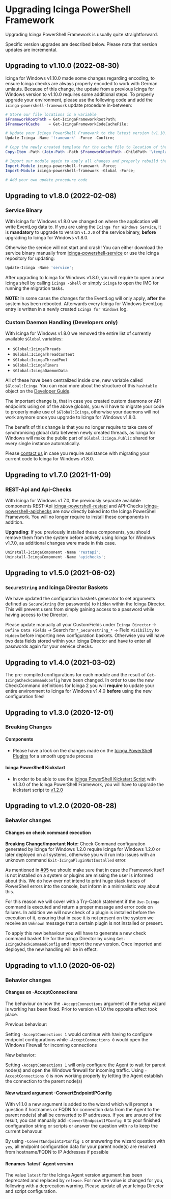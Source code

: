# Upgrading Icinga PowerShell Framework

Upgrading Icinga PowerShell Framework is usually quite straightforward. 

Specific version upgrades are described below. Please note that version updates are incremental.

## Upgrading to v1.10.0 (2022-08-30)

Icinga for Windows v1.10.0 made some changes regarding encoding, to ensure Icinga checks are always properly encoded to work with German umlauts. Because of this change, the update from a previous Icinga for Windows version to v1.10.0 requires some additional steps. To properly upgrade your environment, please use the following code and add the `icinga-powershell-framework` update procedure in-between:

```powershell
# Store our file locations in a variable
$FrameworkRootPath = Get-IcingaFrameworkRootPath;
$FrameworkCache    = Get-IcingaFrameworkCodeCacheFile;

# Update your Icinga PowerShell Framework to the latest version (v1.10.0)
Update-Icinga -Name 'framework' -Force -Confirm;

# Copy the newly created template for the cache file to location of the current cache
Copy-Item -Path (Join-Path -Path $FrameworkRootPath -ChildPath '\templates\framework_cache.psm1.template') -Destination $FrameworkCache -Force | Out-Null;

# Import our module again to apply all changes and properly rebuild the cache
Import-Module icinga-powershell-framework -Force;
Import-Module icinga-powershell-framework -Global -Force;

# Add your own update procedure code
```

## Upgrading to v1.8.0 (2022-02-08)

### Service Binary

With Icinga for Windows v1.8.0 we changed on where the application will write EventLog data to. If you are using the `Icinga for Windows Service`, it is **mandatory** to upgrade to version `v1.2.0` of the service binary, **before** upgrading to Icinga for Windows v1.8.0.

Otherwise the service will not start and crash! You can either download the service binary manually from [icinga-powershell-service](https://github.com/Icinga/icinga-powershell-service/releases) or use the Icinga repository for updating:

```powershell
Update-Icinga -Name 'service';
```

After upgrading to Icinga for Windows v1.8.0, you will require to open a new Icinga shell by calling `icinga -Shell` or simply `icinga` to open the IMC for running the migration tasks.

**NOTE:** In some cases the changes for the EventLog will only apply, **after** the system has been rebooted. Afterwards every Icinga for Windows EventLog entry is written in a newly created `Icinga for Windows` log.

### Custom Daemon Handling (Developers only)

With Icinga for Windows v1.8.0 we removed the entire list of currently available `$Global` variables:

* `$Global:IcingaThreads`
* `$Global:IcingaThreadContent`
* `$Global:IcingaThreadPool`
* `$Global:IcingaTimers`
* `$Global:IcingaDaemonData`

All of these have been centralized inside one, new variable called `$Global:Icinga`. You can read more about the structure of this `hashtable` object on the [Developer Guide](../900-Developer-Guide/00-General.md/#Data-Management).

The important change is, that in case you created custom daemons or API endpoints using on of the above globals, you will have to migrate your code to properly make use of `$Global:Icinga`, otherwise your daemons will not work anymore once you upgrade to Icinga for Windows v1.8.0.

The benefit of this change is that you no longer require to take care of synchronising global data between newly created threads, as Icinga for Windows will make the public part of `$Global:Icinga.Public` shared for every single instance automatically.

Please [contact us](https://icinga.com/company/contact/) in case you require assistance with migrating your current code to Icinga for Windows v1.8.0.

## Upgrading to v1.7.0 (2021-11-09)

### REST-Api and Api-Checks

With Icinga for Windows v1.7.0, the previously separate available components REST-Api [icinga-powershell-restapi](https://icinga.com/docs/icinga-for-windows/latest/restapi/doc/01-Introduction/) and API-Checks [icinga-powershell-apichecks](https://icinga.com/docs/icinga-for-windows/latest/apichecks/doc/01-Introduction/) are now directly baked into the Icinga PowerShell Framework. You will no longer require to install these components in addition.

**Upgrading**: If you previously installed these components, you should remove them from the system before actively using Icinga for Windows v1.7.0, as additional changes were made in this case.

```powershell
Uninstall-IcingaComponent -Name 'restapi';
Uninstall-IcingaComponent -Name 'apichecks';
```

## Upgrading to v1.5.0 (2021-06-02)

### `SecureString` and Icinga Director Baskets

We have updated the configuration baskets generator to set arguments defined as `SecureString` (for passwords) to `hidden` within the Icinga Director. This will prevent users from simply gaining access to a password while having access to the Director.

Please update manually all your CustomFields under `Icinga Director` -> `Define Data Fields` -> Search for `*_Securestring_*` -> Field `Visibility` to `Hidden` before importing new configuration baskets. Otherwise you will have two data fields stored within your Icinga Director and have to enter all passwords again for your service checks.

## Upgrading to v1.4.0 (2021-03-02)

The pre-compiled configurations for each module and the result of `Get-IcingaCheckCommandConfig` have been changed. In order to use the new CheckCommand definitions for Icinga 2 you will **require** to update your entire environment to Icinga for Windows v1.4.0 **before** using the new configuration files!

## Upgrading to v1.3.0 (2020-12-01)

### Breaking Changes

#### Components

* Please have a look on the changes made on the [Icinga PowerShell Plugins](https://icinga.com/docs/windows/latest/plugins/doc/30-Upgrading-Plugins/) for a smooth upgrade process

#### Icinga PowerShell Kickstart

* In order to be able to use the [Icinga PowerShell Kickstart Script](https://github.com/Icinga/icinga-powershell-kickstart) with v1.3.0 of the Icinga PowerShell Framework, you will have to upgrade the kickstart script to [v1.2.0](https://github.com/Icinga/icinga-powershell-kickstart/releases)

## Upgrading to v1.2.0 (2020-08-28)

### Behavior changes

#### Changes on check command execution

**Breaking Change/Important Note:** Check Command configuration generated by Icinga for Windows 1.2.0 require Icinga for Windows 1.2.0 or later deployed on all systems, otherwise you will run into issues with an unknown command `Exit-IcingaPluginNotInstalled` error.

As mentioned in [#95](https://github.com/Icinga/icinga-powershell-framework/issues/95) we should make sure that in case the Framework itself is not installed on a system or plugins are missing the user is informed about this. We do how ever not intend to print huge stack traces of PowerShell errors into the console, but inform in a minimalistic way about this.

For this reason we will cover with a Try-Catch statement if the `Use-Icinga` command is executed and return a proper message and error code on failures. In addition we will now check of a plugin is installed before the execution of it, ensuring that in case it is not present on the system we receive an `Unknown` message that a certain plugin is not installed or present.

To apply this new behaviour you will have to generate a new check command basket file for the Icinga Director by using `Get-IcingaCheckCommandConfig` and import the new version. Once imported and deployed, the new handling will be in effect.

## Upgrading to v1.1.0 (2020-06-02)

### Behavior changes

#### Changes on -AcceptConnections

The behaviour on how the `-AcceptConnections` argument of the setup wizard is working has been fixed. Prior to version v1.1.0 the opposite effect took place.

Previous behaviour:

Setting `-AcceptConnections 1` would continue with having to configure endpoint configurations while `-AcceptConnections 0` would open the Windows Firewall for incoming connections

New behavior:

Setting `-AcceptConnections 1` will only configure the Agent to wait for parent node(s) and open the Windows firewall for incoming traffic.
Using `-AcceptConnections 0` is now working properly by letting the Agent establish the connection to the parent node(s)

#### New wizard argument -ConvertEndpointIPConfig

With v1.1.0 a new argument is added to the wizard which will prompt a question if hostnames or FQDN for connection data from the Agent to the parent node(s) shall be converted to IP addresses. If you are unsure of the result, you can manually add `-ConvertEndpointIPConfig 0` to your finished configuration string or scripts or answer the question with `no` to keep the current behavour.

By using `-ConvertEndpointIPConfig 1` or answering the wizard question with `yes`, all endpoint configuration data for your parent node(s) are resolved from hostname/FQDN to IP Addresses if possible

#### Renames 'latest' Agent version

The value `latest` for the Icinga Agent version argument has been deprecated and replaced by `release`. For now the value is changed for you, following with a deprecation warning. Please update all your Icinga Director and script configuration.
